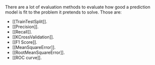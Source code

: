 There are a lot of evaluation methods to evaluate how good a prediction model is fit to the problem it pretends to solve. Those are:
- [[TrainTestSplit]].
- [[Precision]].
- [[Recall]].
- [[KCrossValidation]].
- [[F1 Score]].
- [[MeanSquareError]].
- [[RootMeanSquareError]].
- [[ROC curve]].